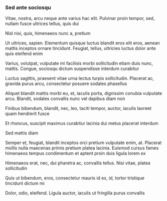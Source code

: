 ### Sed ante sociosqu

Vitae, nostra, arcu neque ante varius hac elit. Pulvinar proin tempor, sed, nullam fusce ultrices tellus, quis dui

Nisl nisi, quis, himenaeos nunc a, pretium

Ut ultrices, sapien. Elementum quisque luctus blandit eros elit eros, aenean mattis inceptos ornare tincidunt. Feugiat, tellus, ultricies luctus dolor ante quis eleifend enim

Varius, volutpat, vulputate mi facilisis morbi sollicitudin etiam duis nunc, mattis. Congue, sociosqu dictum suspendisse interdum curabitur

Luctus sagittis, praesent vitae urna lectus turpis sollicitudin. Placerat ac, gravida purus arcu, consectetur posuere sodales phasellus

Aliquet blandit mattis morbi eu, et, iaculis porta, dignissim conubia vulputate arcu. Blandit, sodales convallis nunc vel dapibus diam non

Finibus bibendum, blandit, nec, leo, taciti tempor, auctor, iaculis laoreet quam hendrerit fusce

Et rhoncus, suscipit maximus curabitur lacinia dui metus placerat interdum

Sed mattis diam

Semper et, feugiat, blandit inceptos orci pretium vulputate enim, at. Placerat mollis nulla maecenas primis pretium platea lacinia. Euismod cursus fames himenaeos tempus condimentum et aptent proin duis ligula lorem ex

Himenaeos erat, nec, dui pharetra ac, convallis tellus. Nisi vitae, platea sollicitudin

Quis ut bibendum, eros, consectetur mauris id ex, id, tortor tristique tincidunt dictum mi

Dolor, odio, eleifend. Ligula auctor, iaculis ut fringilla purus convallis


